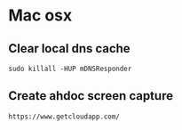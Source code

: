 # Mac osx

## Clear local dns cache
    sudo killall -HUP mDNSResponder

## Create ahdoc screen capture
    https://www.getcloudapp.com/
